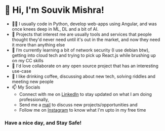 # 👋 Hi, I'm Souvik Mishra!
- :man_technologist: I usually code in Python, develop web-apps using Angular, and was once knees deep in ML, DL and a bit of AI.
- 👀 Projects that interest me are usually tools and services that people thought they'd never need until it's out in the market, and now they need it more than anything else
- 🌱 I’m currently learning a bit of network security (I use debian btw), getting into cloud tech and trying to pick up React.js while brushing up on my CC skills 
- 💞️ I'd love collaborate on any open source project that has an interesting use-case
- :bearded_person: I like drinking coffee, discussing about new tech, solving riddles and meeting new people
- 📫 My Socials
  - Connect with me on [LinkedIn](https://www.linkedin.com/in/souvikmishra/) to stay updated on what I am doing professionally,
  - Send me a [mail](mishra.souvik911@gmail.com) to discuss new projects/opportunities and 
  - Follow me on [Instagram](https://www.instagram.com/souvik911_/) to know what I'm upto in my free time
### Have a nice day, and Stay Safe!
